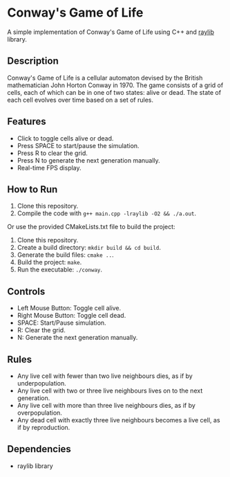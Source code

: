 # Conway's Game of Life

A simple implementation of Conway's Game of Life using C++ and [raylib](https://www.raylib.com/) library.

## Description

Conway's Game of Life is a cellular automaton devised by the British mathematician John Horton Conway in 1970. The game consists of a grid of cells, each of which can be in one of two states: alive or dead. The state of each cell evolves over time based on a set of rules.

## Features

- Click to toggle cells alive or dead.
- Press SPACE to start/pause the simulation.
- Press R to clear the grid.
- Press N to generate the next generation manually.
- Real-time FPS display.

## How to Run

1. Clone this repository.
2. Compile the code with `g++ main.cpp -lraylib -O2 && ./a.out`.

Or use the provided CMakeLists.txt file to build the project:
1. Clone this repository.
2. Create a build directory: `mkdir build && cd build`.
3. Generate the build files: `cmake ..`.
4. Build the project: `make`.
5. Run the executable: `./conway`.

## Controls

- Left Mouse Button: Toggle cell alive.
- Right Mouse Button: Toggle cell dead.
- SPACE: Start/Pause simulation.
- R: Clear the grid.
- N: Generate the next generation manually.

## Rules

- Any live cell with fewer than two live neighbours dies, as if by underpopulation.
- Any live cell with two or three live neighbours lives on to the next generation.
- Any live cell with more than three live neighbours dies, as if by overpopulation.
- Any dead cell with exactly three live neighbours becomes a live cell, as if by reproduction.

## Dependencies

- raylib library




